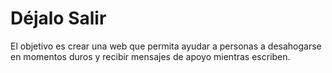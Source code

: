 # Déjalo Salir

El objetivo es crear una web que permita ayudar a personas a desahogarse en momentos duros y recibir mensajes de apoyo mientras escriben.
